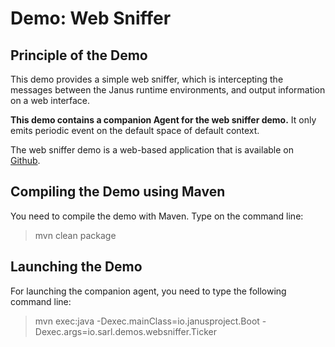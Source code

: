 Demo: Web Sniffer
=================

## Principle of the Demo

This demo provides a simple web sniffer, which
is intercepting the messages between the Janus
runtime environments, and output information on
a web interface.

**This demo contains a companion Agent for the web sniffer demo.**
It only emits periodic event on the default space of default context.

The web sniffer demo is a web-based application that is
available on [Github](https://github.com/janus-project/janus-web-sniffer).  

## Compiling the Demo using Maven

You need to compile the demo with Maven. Type on the command
line:

> mvn clean package

## Launching the Demo

For launching the companion agent, you need to type
the following command line:

> mvn exec:java
>     -Dexec.mainClass=io.janusproject.Boot
>     -Dexec.args=io.sarl.demos.websniffer.Ticker
